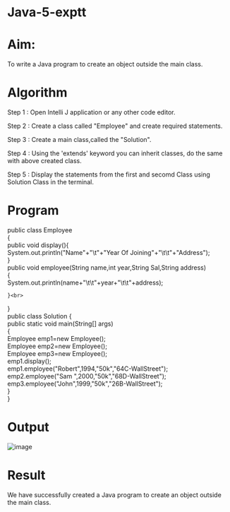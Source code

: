 # Java-5-exptt
# Aim:
To write a Java program to create an object outside the main class.

# Algorithm
Step 1 : Open Intelli J application or any other code editor.

Step 2 : Create a class called "Employee" and create required statements.

Step 3 : Create a main class,called the "Solution".

Step 4 : Using the 'extends' keyword you can inherit classes, do the same with above created class.

Step 5 : Display the statements from the first and secomd Class using Solution Class in the terminal.

# Program
 public class Employee<br>
{<br>
    public void display(){<br>
    System.out.println("Name"+"\t"+"Year Of Joining"+"\t\t"+"Address");<br>
    }<br>
    public void employee(String name,int year,String Sal,String address)<br>
    {<br>
        System.out.println(name+"\t\t"+year+"\t\t"+address);<br>

    }<br>
}<br>
public class Solution {<br>
    public static void main(String[] args)<br>
    {<br>
        Employee emp1=new Employee();<br>
        Employee emp2=new Employee();<br>
        Employee emp3=new Employee();<br>
        emp1.display();<br>
        emp1.employee("Robert",1994,"50k","64C-WallStreet");<br>
        emp2.employee("Sam  ",2000,"50k","68D-WallStreet");<br>
        emp3.employee("John",1999,"50k","26B-WallStreet");<br>
    }<br>
}<br>
# Output
![image](https://github.com/Anuayshh/Java-5-exptt/assets/127651217/9d7740ac-2f6b-4a89-ae90-565fe718b63f)
# Result
We have successfully created a Java program to create an object outside the main class.
